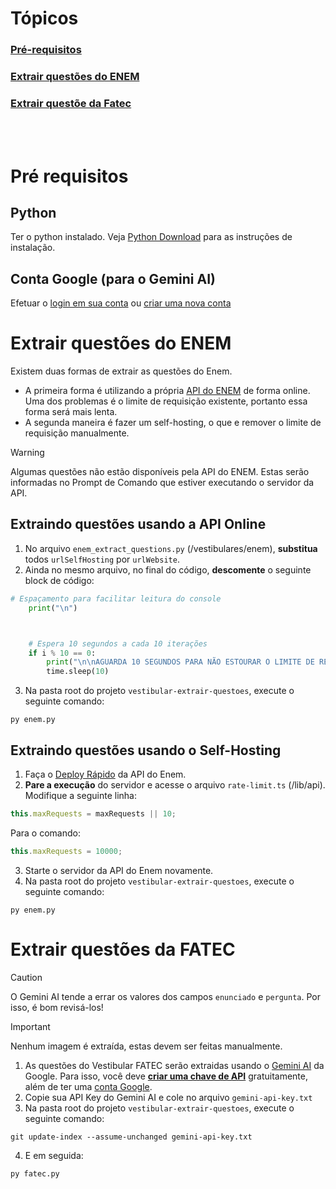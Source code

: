 # Tópicos
### [Pré-requisitos](#pré-requisitos)
### [Extrair questões do ENEM](#extrair-questões-do-enem)
### [Extrair questõe da Fatec](#extrair-questões-da-fatec)

<br>
<br>

# Pré requisitos

## Python
Ter o python instalado. Veja [Python Download](https://www.python.org/downloads/) para as instruções de instalação.

## Conta Google (para o Gemini AI)
Efetuar o [login em sua conta](https://support.google.com/mail/answer/8494) ou [criar uma nova conta](https://support.google.com/mail/answer/56256)

# Extrair questões do ENEM
Existem duas formas de extrair as questões do Enem.
- A primeira forma é utilizando a própria [API do ENEM](https://github.com/yunger7/enem-api) de forma online. Uma dos problemas é o limite de requisição existente, portanto essa forma será mais lenta.
- A segunda maneira é fazer um self-hosting, o que e remover o limite de requisição manualmente.

> [!WARNING]
> Algumas questões não estão disponíveis pela API do ENEM. Estas serão informadas no Prompt de Comando que estiver executando o servidor da API.

## Extraindo questões usando a API Online
1. No arquivo `enem_extract_questions.py` (/vestibulares/enem), **substitua** todos `urlSelfHosting` por `urlWebsite`.
2. Ainda no mesmo arquivo, no final do código, **descomente** o seguinte block de código:
```python
# Espaçamento para facilitar leitura do console
    print("\n")



    # Espera 10 segundos a cada 10 iterações
    if i % 10 == 0:
        print("\n\nAGUARDA 10 SEGUNDOS PARA NÃO ESTOURAR O LIMITE DE REQUISIÇÕES!\n\n\n")
        time.sleep(10)
```
3. Na pasta root do projeto `vestibular-extrair-questoes`, execute o seguinte comando:
```console
py enem.py
```

## Extraindo questões usando o Self-Hosting
1. Faça o [Deploy Rápido](https://docs.enem.dev/self-hosting#deploy-rapido) da API do Enem.
2. **Pare a execução** do servidor e acesse o arquivo `rate-limit.ts` (/lib/api).
Modifique a seguinte linha:
```typescript
this.maxRequests = maxRequests || 10;
```
Para o comando:
```typescript
this.maxRequests = 10000;
```
3. Starte o servidor da API do Enem novamente.
4. Na pasta root do projeto `vestibular-extrair-questoes`, execute o seguinte comando:
```console
py enem.py
```


# Extrair questões da FATEC
> [!CAUTION]
> O Gemini AI tende a errar os valores dos campos `enunciado` e `pergunta`. Por isso, é bom revisá-los!

> [!IMPORTANT]
> Nenhum imagem é extraída, estas devem ser feitas manualmente.

1. As questões do Vestibular FATEC serão extraidas usando o [Gemini AI](https://gemini.google.com/) da Google. Para isso, você deve [**criar uma chave de API**](https://aistudio.google.com/apikey) gratuitamente, além de ter uma [conta Google](#conta-google-para-o-gemini-ai).
2. Copie sua API Key do Gemini AI e cole no arquivo `gemini-api-key.txt`
3. Na pasta root do projeto `vestibular-extrair-questoes`, execute o seguinte comando:
```console
git update-index --assume-unchanged gemini-api-key.txt
```
4. E em seguida:
```console
py fatec.py
```
